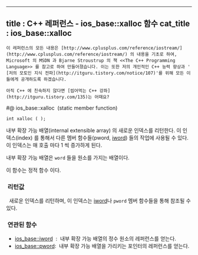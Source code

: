 ----------------
title : C++ 레퍼런스 - ios_base::xalloc 함수
cat_title :  ios_base::xalloc
--------------



```warning
이 레퍼런스의 모든 내용은 [http://www.cplusplus.com/reference/iostream/](http://www.cplusplus.com/reference/iostream/) 의 내용을 기초로 하여, Microsoft 의 MSDN 과 Bjarne Stroustrup 의 책 <<The C++ Programming Language>> 를 참고로 하여 만들어졌습니다. 이는 또한 저의 개인적인 C++ 능력 향상과 ' [저의 모토인 지식 전파](http://itguru.tistory.com/notice/107)'를 위해 모든 이들에게 공개하도록 하겠습니다.
```

```info
아직 C++ 에 친숙하지 않다면 [씹어먹는 C++ 강좌](http://itguru.tistory.com/135)는 어때요?
```

#@ ios_base::xalloc  (static member function)

```info
int xalloc ( );
```


내부 확장 가능 배열(internal extensible array) 의 새로운 인덱스를 리턴한다.
이 인덱스(index) 를 통해서 다른 멤버 함수들(pword, [iword](http://itguru.tistory.com/161)) 들의 작업에 사용될 수 있다. 이 인덱스는 매 호출 마다 1 씩 증가하게 된다.

내부 확장 가능 배열은 `word` 들을 원소를 가지는 배열이다.

이 함수는 정적 함수 이다.



###  리턴값


  새로운 인덱스를 리턴하며, 이 인덱스는 [iword](http://itguru.tistory.com/161)나 `pword` 멤버 함수들을 통해 참조될 수 있다.



###  연관된 함수

*  [ios_base::iword](http://itguru.tistory.com/161)  :  내부 확장 가능 배열의 정수 원소의 레퍼런스를 얻는다.
*  [ios_base::pword](http://itguru.tistory.com/163):  내부 확장 가능 배열을 가리키는 포인터의 레퍼런스를 얻는다.